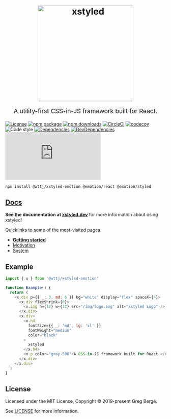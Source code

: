 <h1 align="center">
  <img src="https://raw.githubusercontent.com/gregberge/xstyled/master/resources/xstyled-logo.jpg" alt="xstyled" title="xstyled" width="300">
</h1>
<p align="center" style="font-size: 1.2rem;">A utility-first CSS-in-JS framework built for React.</p>

[![License](https://img.shields.io/npm/l/@wttj/xstyled-emotion.svg)](https://github.com/gregberge/xstyled/blob/master/LICENSE)
[![npm package](https://img.shields.io/npm/v/@wttj/xstyled-emotion/latest.svg)](https://www.npmjs.com/package/@wttj/xstyled-emotion)
[![npm downloads](https://img.shields.io/npm/dm/@wttj/xstyled-emotion.svg)](https://www.npmjs.com/package/@wttj/xstyled-emotion)
[![CircleCI](https://circleci.com/gh/gregberge/xstyled.svg?style=svg)](https://circleci.com/gh/gregberge/xstyled)
[![codecov](https://codecov.io/gh/gregberge/xstyled/branch/master/graph/badge.svg)](https://codecov.io/gh/gregberge/xstyled)
![Code style](https://img.shields.io/badge/code_style-prettier-ff69b4.svg)
[![Dependencies](https://img.shields.io/david/gregberge/xstyled.svg?path=packages%2Femotion)](https://david-dm.org/gregberge/xstyled?path=packages/emotion)
[![DevDependencies](https://img.shields.io/david/dev/gregberge/xstyled.svg)](https://david-dm.org/gregberge/xstyled?type=dev)
[![Small size](https://img.badgesize.io/https://unpkg.com/@wttj/xstyled-emotion/dist/@wttj/xstyled-emotion.min.js?compression=gzip)](https://unpkg.com/@wttj/xstyled-emotion/dist/@wttj/xstyled-emotion.min.js)

```bash
npm install @wttj/xstyled-emotion @emotion/react @emotion/styled
```

## [Docs](https://xstyled.dev)

**See the documentation at [xstyled.dev](https://xstyled.dev)** for more information about using xstyled!

Quicklinks to some of the most-visited pages:

- [**Getting started**](https://xstyled.dev/docs/getting-started/)
- [Motivation](https://xstyled.dev/docs/motivation/)
- [System](https://xstyled.dev/docs/system/)

## Example

```js
import { x } from '@wttj/xstyled-emotion'

function Example() {
  return (
    <x.div p={{ _: 3, md: 6 }} bg="white" display="flex" spaceX={4}>
      <x.div flexShrink={0}>
        <x.img h={12} w={12} src="/img/logo.svg" alt="xstyled Logo" />
      </x.div>
      <x.div>
        <x.h4
          fontSize={{ _: 'md', lg: 'xl' }}
          fontWeight="medium"
          color="black"
        >
          xstyled
        </x.h4>
        <x.p color="gray-500">A CSS-in-JS framework built for React.</x.p>
      </x.div>
    </x.div>
  )
}
```

## License

Licensed under the MIT License, Copyright © 2019-present Greg Bergé.

See [LICENSE](./LICENSE) for more information.
